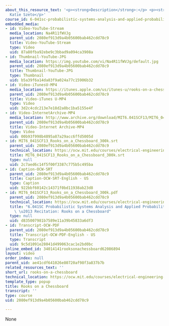 ```yaml
---
about_this_resource_text: '<p><strong>Description</strong>:</p> <p><strong>Instructor</strong>:
  Katie Szeto</p>'
course_id: 6-041sc-probabilistic-systems-analysis-and-applied-probability-fall-2013
embedded_media:
- id: Video-YouTube-Stream
  media_location: Na4R11fWVJg
  parent_uid: 2080ef913d9a4b05600bab462cdd78c9
  title: Video-YouTube-Stream
  type: Video
  uid: 87a80fba92ebe9c3bbad9a094ca3908a
- id: Thumbnail-YouTube-JPG
  media_location: https://img.youtube.com/vi/Na4R11fWVJg/default.jpg
  parent_uid: 2080ef913d9a4b05600bab462cdd78c9
  title: Thumbnail-YouTube-JPG
  type: Thumbnail
  uid: b5a39f6a14da83f9a024a77c15906b32
- id: Video-iTunesU-MP4
  media_location: https://itunes.apple.com/us/itunes-u/rooks-on-a-chessboard/id814580809?i=249378337
  parent_uid: 2080ef913d9a4b05600bab462cdd78c9
  title: Video-iTunes U-MP4
  type: Video
  uid: 3d2c4cdc213e7e18d2a8bc1ba5155e4f
- id: Video-InternetArchive-MP4
  media_location: http://www.archive.org/download/MIT6.041SCF13/MIT6_041SCF13_Rooks_on_a_Chessboard_300k.mp4
  parent_uid: 2080ef913d9a4b05600bab462cdd78c9
  title: Video-Internet Archive-MP4
  type: Video
  uid: 00b93f998b4895a87a29acc6ffd5005d
- id: MIT6_041SCF13_Rooks_on_a_Chessboard_300k.srt
  parent_uid: 2080ef913d9a4b05600bab462cdd78c9
  technical_location: https://ocw.mit.edu/courses/electrical-engineering-and-computer-science/6-041sc-probabilistic-systems-analysis-and-applied-probability-fall-2013/resource-index/rooks-on-a-chessboard/MIT6_041SCF13_Rooks_on_a_Chessboard_300k.srt
  title: MIT6_041SCF13_Rooks_on_a_Chessboard_300k.srt
  type: null
  uid: 2c7aed6c14f5f00f3387c775b5c495ba
- id: Caption-OCW-SRT
  parent_uid: 2080ef913d9a4b05600bab462cdd78c9
  title: Caption-OCW-SRT-English - US
  type: Caption
  uid: 922bbf60142c14371f0bd11938ab23d8
- id: MIT6_041SCF13_Rooks_on_a_Chessboard_300k.pdf
  parent_uid: 2080ef913d9a4b05600bab462cdd78c9
  technical_location: https://ocw.mit.edu/courses/electrical-engineering-and-computer-science/6-041sc-probabilistic-systems-analysis-and-applied-probability-fall-2013/resource-index/rooks-on-a-chessboard/MIT6_041SCF13_Rooks_on_a_Chessboard_300k.pdf
  title: "6.041SC Probabilistic Systems Analysis and Applied Probability, Fall 2013Transcript\
    \ \u2013 Recitation: Rooks on a Chessboard"
  type: null
  uid: d835007981b7589e11a39b45833a6df3
- id: Transcript-OCW-PDF
  parent_uid: 2080ef913d9a4b05600bab462cdd78c9
  title: Transcript-OCW-PDF-English - US
  type: Transcript
  uid: 9c5d1091e28041d499063cac1e2bd0bc
inline_embed_id: 34014141rooksonachessboard62086894
layout: video
order_index: null
parent_uid: ae41cdf641026e80720af98f3a837b7b
related_resources_text: ''
short_url: rooks-on-a-chessboard
technical_location: https://ocw.mit.edu/courses/electrical-engineering-and-computer-science/6-041sc-probabilistic-systems-analysis-and-applied-probability-fall-2013/resource-index/rooks-on-a-chessboard
template_type: popup
title: Rooks on a Chessboard
transcript: ''
type: course
uid: 2080ef913d9a4b05600bab462cdd78c9

---
```

None